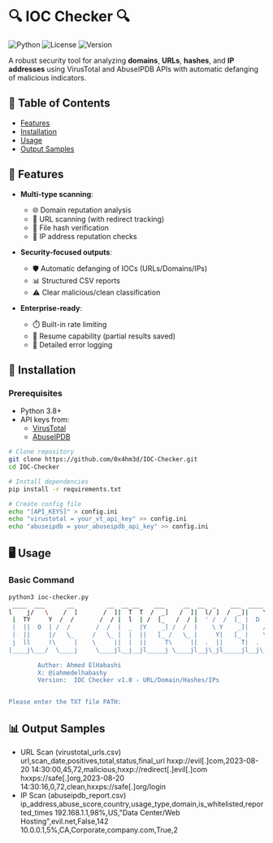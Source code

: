 # 🔍 IOC Checker 🔍

![Python](https://img.shields.io/badge/python-3.8+-blue?logo=python&logoColor=white)
![License](https://img.shields.io/badge/license-MIT-green)
![Version](https://img.shields.io/badge/version-4.2-orange)

A robust security tool for analyzing **domains**, **URLs**, **hashes**, and **IP addresses** using VirusTotal and AbuseIPDB APIs with automatic defanging of malicious indicators.

## 📜 Table of Contents
- [Features](#-features)
- [Installation](#-installation)
- [Usage](#-usage)
- [Output Samples](#-output-samples)
## 🌟 Features

- **Multi-type scanning**:
  - 🌐 Domain reputation analysis
  - 🔗 URL scanning (with redirect tracking)
  - 🔐 File hash verification
  - 📡 IP address reputation checks

- **Security-focused outputs**:
  - 🛡️ Automatic defanging of IOCs (URLs/Domains/IPs)
  - 📊 Structured CSV reports
  - ⚠️ Clear malicious/clean classification

- **Enterprise-ready**:
  - ⏱️ Built-in rate limiting
  - 🔄 Resume capability (partial results saved)
  - 📝 Detailed error logging

## 🚀 Installation

### Prerequisites
- Python 3.8+
- API keys from:
  - [VirusTotal](https://www.virustotal.com/)
  - [AbuseIPDB](https://www.abuseipdb.com/)

```bash
# Clone repository
git clone https://github.com/0x4hm3d/IOC-Checker.git
cd IOC-Checker

# Install dependencies
pip install -r requirements.txt

# Create config file
echo "[API_KEYS]" > config.ini
echo "virustotal = your_vt_api_key" >> config.ini
echo "abuseipdb = your_abuseipdb_api_key" >> config.ini

````
## 🖥️ Usage

### Basic Command
```bash
python3 ioc-checker.py 
 ____  ___      __         __  __ __    ___     __  __  _    ___  ____  
l    j/   \    /  ]       /  ]|  T  T  /  _]   /  ]|  l/ ]  /  _]|    \ 
 |  TY     Y  /  /       /  / |  l  | /  [_   /  / |  ' /  /  [_ |  D  )
 |  ||  O  | /  /       /  /  |  _  |Y    _] /  /  |    \ Y    _]|    / 
 |  ||     |/   \_     /   \_ |  |  ||   [_ /   \_ |     Y|   [_ |    \ 
 j  ll     !\     |    \     ||  |  ||     T\     ||  .  ||     T|  .  Y
|____j\___/  \____j     \____jl__j__jl_____j \____jl__j\_jl_____jl__j\_j
                                                                        
        Author: Ahmed ElHabashi
        X: @iahmedelhabashy
        Version:  IOC Checker v1.0 - URL/Domain/Hashes/IPs


Please enter the TXT file PATH:

```
## 📊 Output Samples
- URL Scan (virustotal_urls.csv)
url,scan_date,positives,total,status,final_url
hxxp://evil[.]com,2023-08-20 14:30:00,45,72,malicious,hxxp://redirect[.]evil[.]com
hxxps://safe[.]org,2023-08-20 14:30:16,0,72,clean,hxxps://safe[.]org/login
- IP Scan (abuseipdb_report.csv)
ip_address,abuse_score,country,usage_type,domain,is_whitelisted,reported_times
192.168.1.1,98%,US,"Data Center/Web Hosting",evil.net,False,142
10.0.0.1,5%,CA,Corporate,company.com,True,2


